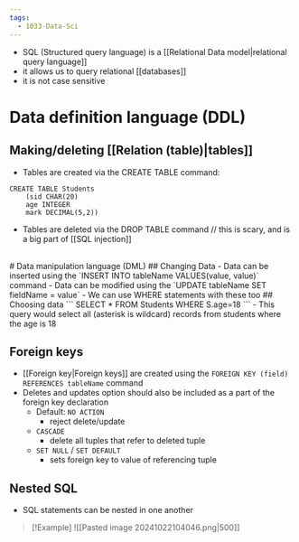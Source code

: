 ```yaml
---
tags:
  - 1033-Data-Sci
---
```

- SQL (Structured query language) is a [[Relational Data model|relational query language]]
- it allows us to query relational [[databases]]
- it is not case sensitive
# Data definition language (DDL)
## Making/deleting [[Relation (table)|tables]]
- Tables are created via the CREATE TABLE command:
```
CREATE TABLE Students
	(sid CHAR(20)
	age INTEGER
	mark DECIMAL(5,2))
```
- Tables are deleted via the DROP TABLE command // this is scary, and is a big part of [[SQL injection]]  
<br>
# Data manipulation language (DML)
## Changing Data
- Data can be inserted using the `INSERT INTO tableName VALUES(value, value)` command
- Data can be modified using the `UPDATE tableName SET fieldName = value`
	- We can use WHERE statements with these too
## Choosing data
```
SELECT *
FROM Students
WHERE S.age=18
```
- This query would select all (asterisk is wildcard) records from students where the age is 18

## Foreign keys
- [[Foreign key|Foreign keys]] are created using the `FOREIGN KEY (field) REFERENCES tableName` command
- Deletes and updates option should also be included as a part of the foreign key declaration
	- Default: `NO ACTION` 
		- reject delete/update
	- `CASCADE` 
		- delete all tuples that refer to deleted tuple
	- `SET NULL` / `SET DEFAULT` 
		- sets foreign key to value of referencing tuple

## Nested SQL
- SQL statements can be nested in one another

> [!Example]
> ![[Pasted image 20241022104046.png|500]]


